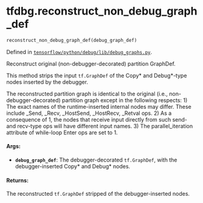 <div itemscope itemtype="http://developers.google.com/ReferenceObject">
<meta itemprop="name" content="tfdbg.reconstruct_non_debug_graph_def" />
</div>

# tfdbg.reconstruct_non_debug_graph_def

``` python
reconstruct_non_debug_graph_def(debug_graph_def)
```



Defined in [`tensorflow/python/debug/lib/debug_graphs.py`](https://www.tensorflow.org/code/tensorflow/python/debug/lib/debug_graphs.py).

Reconstruct original (non-debugger-decorated) partition GraphDef.

This method strips the input `tf.GraphDef` of the Copy* and Debug*-type nodes
inserted by the debugger.

The reconstructed partition graph is identical to the original (i.e.,
  non-debugger-decorated) partition graph except in the following respects:
    1) The exact names of the runtime-inserted internal nodes may differ.
       These include _Send, _Recv, _HostSend, _HostRecv, _Retval ops.
    2) As a consequence of 1, the nodes that receive input directly from such
       send- and recv-type ops will have different input names.
    3) The parallel_iteration attribute of while-loop Enter ops are set to 1.

#### Args:

* <b>`debug_graph_def`</b>: The debugger-decorated `tf.GraphDef`, with the
    debugger-inserted Copy* and Debug* nodes.


#### Returns:

The reconstructed `tf.GraphDef` stripped of the debugger-inserted nodes.